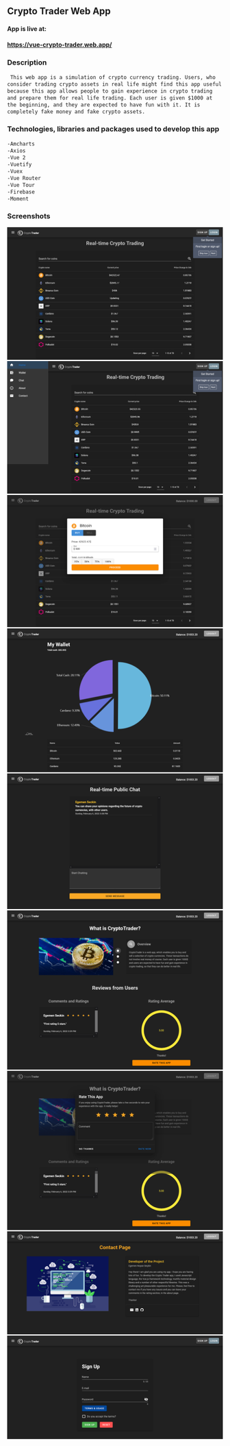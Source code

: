 ## Crypto Trader Web App

#### App is live at:

#### https://vue-crypto-trader.web.app/

### Description

```
 This web app is a simulation of crypto currency trading. Users, who consider trading crypto assets in real life might find this app useful because this app allows people to gain experience in crypto trading and prepare them for real life trading. Each user is given $1000 at the beginning, and they are expected to have fun with it. It is completely fake money and fake crypto assets.
```

### Technologies, libraries and packages used to develop this app

```
-Amcharts
-Axios
-Vue 2
-Vuetify
-Vuex
-Vue Router
-Vue Tour
-Firebase
-Moment
```

### Screenshots

![main-page](/screenshots/mainpage.png)
![main-page-navdrawer](/screenshots/mainpage-navdrawer.png)
![trade-screen](/screenshots/trade-screen.png)
![wallet-page](/screenshots/wallet-page.png)
![chat-page](/screenshots/chat.png)
![about-page](/screenshots/about-page.png)
![about-rate-dialog](/screenshots/about-rate-dialog.png)
![contact-page](/screenshots/contact-page.png)
![signup-page](/screenshots/signup-page.png)
